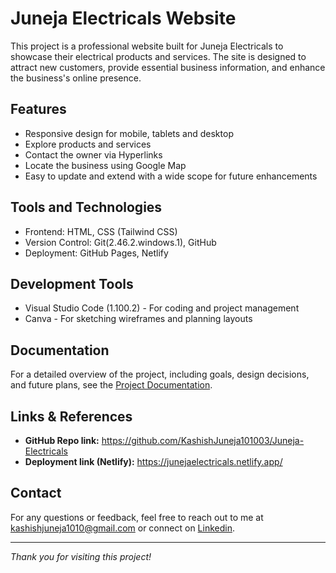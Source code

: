 # Juneja Electricals Website

This project is a professional website built for Juneja Electricals to showcase their electrical products and services. The site is designed to attract new customers, provide essential business information, and enhance the business's online presence.

## Features
- Responsive design for mobile, tablets and desktop
- Explore products and services
- Contact the owner via Hyperlinks
- Locate the business using Google Map
- Easy to update and extend with a wide scope for future enhancements

## Tools and Technologies
- Frontend: HTML, CSS (Tailwind CSS)
- Version Control: Git(2.46.2.windows.1), GitHub
- Deployment: GitHub Pages, Netlify

## Development Tools
- Visual Studio Code (1.100.2) - For coding and project management
- Canva - For sketching wireframes and planning layouts

## Documentation
For a detailed overview of the project, including goals, design decisions, and future plans, see the [Project Documentation](Documentation/Project_Overview.md).

## Links & References
- **GitHub Repo link:** https://github.com/KashishJuneja101003/Juneja-Electricals
- **Deployment link (Netlify):** https://junejaelectricals.netlify.app/

## Contact
For any questions or feedback, feel free to reach out to me at [kashishjuneja1010@gmail.com](https://mail.google.com/mail/?view=cm&fs=1&to=kashishjuneja1010@gmail.com) or connect on [Linkedin](https://www.linkedin.com/in/kashish-juneja-756673209).

---

*Thank you for visiting this project!*